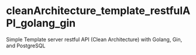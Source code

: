 # cleanArchitecture_template_restfulAPI_golang_gin

Simple Template server restful API (Clean Architecture) with Golang, Gin, and PostgreSQL
